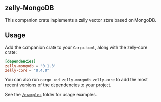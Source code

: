 ## zelly-MongoDB
This companion crate implements a zelly vector store based on MongoDB.

## Usage

Add the companion crate to your `Cargo.toml`, along with the zelly-core crate:

```toml
[dependencies]
zelly-mongodb = "0.1.3"
zelly-core = "0.4.0"
```

You can also run `cargo add zelly-mongodb zelly-core` to add the most recent versions of the dependencies to your project.

See the [`/examples`](./examples) folder for usage examples.
